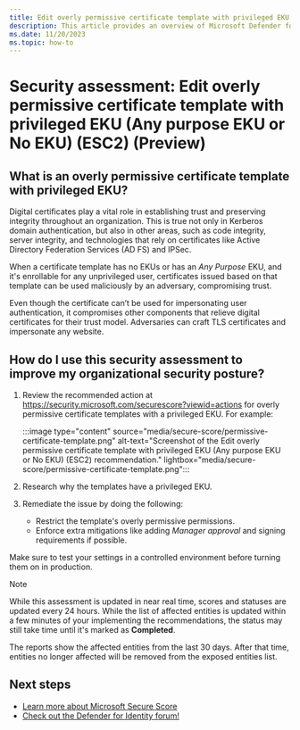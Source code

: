 ```yaml
---
title: Edit overly permissive certificate template with privileged EKU (Any purpose EKU or No EKU) (ESC2) | Microsoft Defender for Identity
description: This article provides an overview of Microsoft Defender for Identity's overly permissive certificate template with privileged EKU security posture assessment report.
ms.date: 11/20/2023
ms.topic: how-to
---
```


# Security assessment: Edit overly permissive certificate template with privileged EKU (Any purpose EKU or No EKU) (ESC2)  (Preview)

## What is an overly permissive certificate template with privileged EKU?

Digital certificates play a vital role in establishing trust and preserving integrity throughout an organization. This is true not only in Kerberos domain authentication, but also in other areas, such as code integrity, server integrity, and technologies that rely on certificates like Active Directory Federation Services (AD FS) and IPSec.

When a certificate template has no EKUs or has an *Any Purpose* EKU, and it's enrollable for any unprivileged user, certificates issued based on that template can be used maliciously by an adversary, compromising trust.

Even though the certificate can’t be used for impersonating user authentication, it compromises other components that relieve digital certificates for their trust model. Adversaries can craft TLS certificates and impersonate any website.

## How do I use this security assessment to improve my organizational security posture?

1. Review the recommended action at <https://security.microsoft.com/securescore?viewid=actions> for overly permissive certificate templates with a privileged EKU.  For example:

    :::image type="content" source="media/secure-score/permissive-certificate-template.png" alt-text="Screenshot of the Edit overly permissive certificate template with privileged EKU (Any purpose EKU or No EKU) (ESC2) recommendation." lightbox="media/secure-score/permissive-certificate-template.png":::

1. Research why the templates have a privileged EKU.
1. Remediate the issue by doing the following:

    - Restrict the template's overly permissive permissions.
    - Enforce extra mitigations like adding *Manager approval* and signing requirements if possible.

Make sure to test your settings in a controlled environment before turning them on in production.

> [!NOTE]
> While this assessment is updated in near real time, scores and statuses are updated every 24 hours.  While the list of affected entities is updated within a few minutes of your implementing the recommendations, the status may still take time until it's marked as **Completed**.
>
> The reports show the affected entities from the last 30 days. After that time, entities no longer affected will be removed from the exposed entities list.
>

## Next steps

- [Learn more about Microsoft Secure Score](/microsoft-365/security/defender/microsoft-secure-score)
- [Check out the Defender for Identity forum!](<https://aka.ms/MDIcommunity>)
